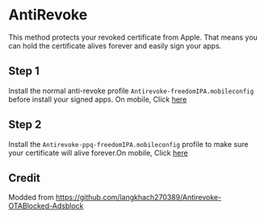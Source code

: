 # AntiRevoke
This method protects your revoked certificate from Apple. That means you can hold the certificate alives forever and easily sign your apps.
## Step 1
Install the normal anti-revoke profile `Antirevoke-freedomIPA.mobileconfig` before install your signed apps. On mobile, Click [here](https://raw.githubusercontent.com/freedomIPA/AntiRevoke/master/Antirevoke-freedomIPA.mobileconfig)
## Step 2
Install the `Antirevoke-ppq-freedomIPA.mobileconfig` profile to make sure your certificate will alive forever.On mobile, Click [here](https://raw.githubusercontent.com/freedomIPA/AntiRevoke/master/Antirevoke-ppq-freedomIPA.mobileconfig)
## Credit
Modded from https://github.com/langkhach270389/Antirevoke-OTABlocked-Adsblock
